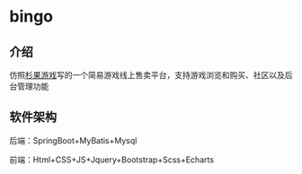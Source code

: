 # bingo

## 介绍

仿照[杉果游戏](https://www.sonkwo.com)写的一个简易游戏线上售卖平台，支持游戏浏览和购买、社区以及后台管理功能

## 软件架构

后端：SpringBoot+MyBatis+Mysql

前端：Html+CSS+JS+Jquery+Bootstrap+Scss+Echarts